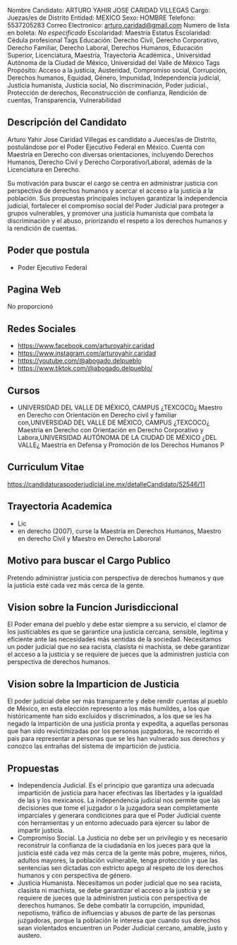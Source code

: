 Nombre Candidato: ARTURO YAHIR JOSE CARIDAD VILLEGAS
Cargo: Juezas/es de Distrito
Entidad: MEXICO
Sexo: HOMBRE
Telefono: 5537205283
Correo Electronico: arturo.caridad@gmail.com
Numero de lista en boleta: *No especificado*
Escolaridad: Maestría
Estatus Escolaridad: Cédula profesional
Tags Educación: Derecho Civil, Derecho Corporativo, Derecho Familiar, Derecho Laboral, Derechos Humanos, Educación Superior, Licenciatura, Maestría, Trayectoria Académica., Universidad Autónoma de la Ciudad de México, Universidad del Valle de México
Tags Propósito: Acceso a la justicia, Austeridad, Compromiso social, Corrupción, Derechos humanos, Equidad, Género, Impunidad, Independencia judicial, Justicia humanista, Justicia social, No discriminación, Poder judicial., Protección de derechos, Reconstrucción de confianza, Rendición de cuentas, Transparencia, Vulnerabilidad


## Descripción del Candidato 

Arturo Yahir Jose Caridad Villegas es candidato a Jueces/as de Distrito, postulándose por el Poder Ejecutivo Federal en México. Cuenta con Maestría en Derecho con diversas orientaciones, incluyendo Derechos Humanos, Derecho Civil y Derecho Corporativo/Laboral, además de la Licenciatura en Derecho. 

Su motivación para buscar el cargo se centra en administrar justicia con perspectiva de derechos humanos y acercar el acceso a la justicia a la población.  Sus propuestas principales incluyen garantizar la independencia judicial, fortalecer el compromiso social del Poder Judicial para proteger a grupos vulnerables, y promover una justicia humanista que combata la discriminación y el abuso, priorizando el respeto a los derechos humanos y la rendición de cuentas.


## Poder que postula

- Poder Ejecutivo Federal


## Pagina Web

No proporcionó


## Redes Sociales

- https://www.facebook.com/arturoyahir.caridad
- https://www.instagram.com/arturoyahir.caridad
- https://youtube.com/@abogado.delpueblo
- https://www.tiktok.com/@abogado.delpueblo/


## Cursos

- UNIVERSIDAD DEL VALLE DE MÉXICO, CAMPUS ¿TEXCOCO¿ Maestro en Derecho con Orientación en Derecho civil y familiar con,UNIVERSIDAD DEL VALLE DE MÉXICO, CAMPUS ¿TEXCOCO¿ Maestría en Derecho con Orientación en Derecho Corporativo y Labora,UNIVERSIDAD AUTÓNOMA DE LA CIUDAD DE MÉXICO ¿DEL VALLE¿ Maestría en Defensa y Promoción de los Derechos Humanos P


## Curriculum Vitae

https://candidaturaspoderjudicial.ine.mx/detalleCandidato/52546/11


## Trayectoria Academica

- Lic
- en derecho (2007), curse la Maestría en Derechos Humanos, Maestro en derecho Civil y Maestro en Derecho Labororal


## Motivo para buscar el Cargo Publico

Pretendo administrar justicia con perspectiva de derechos humanos y que la justicia esté cada vez más cerca de la gente.


## Vision sobre la Funcion Jurisdiccional

El Poder emana del pueblo y debe estar siempre a su servicio, el clamor de los justiciables es que se garantice una justicia cercana, sensible, legítima y eficiente ante las necesidades más sentidas de la sociedad. Necesitamos un poder judicial que no sea racista, clasista ni machista, se debe garantizar el acceso a la justicia y se requiere de jueces que la administren justicia con perspectiva de derechos humanos.


## Vision sobre la Imparticion de Justicia

El poder judicial debe ser más transparente y debe rendir cuentas al pueblo de México, en esta elección represento a los más humildes, a los que históricamente han sido excluidos y discriminados, a los que se les ha negado la impartición de una justicia pronta y expedita, a aquellas personas que han sido revictimizadas por los personas juzgadoras, he recorrido el país para representar a personas que se les han vulnerado sus derechos y conozco las entrañas del sistema de impartición de justicia.


## Propuestas

- Independencia Judicial. Es el principio que garantiza una adecuada impartición de justicia para hacer efectivas las libertades y la igualdad de las y los mexicanos. La independencia judicial nos permite que las decisiones que tome el juzgador o la juzgadora sean completamente imparciales y generara condiciones para que el Poder Judicial cuente con herramientas y un entorno adecuado para ejercer su labor de impartir justicia.
- Compromiso Social. La Justicia no debe ser un privilegio y es necesario reconstruir la confianza de la ciudadanía en los jueces para que la justicia esté cada vez más cerca de la gente más pobre, mujeres, niños, adultos mayores, la población vulnerable, tenga protección y que las sentencias sen dictadas con estricto apego al respeto de los derechos humanos y con perspectiva de género.
- Justicia Humanista. Necesitamos un poder judicial que no sea racista, clasista ni machista, se debe garantizar el acceso a la justicia y se requiere de jueces que la administren justicia con perspectiva de derechos humanos. Se debe combatir la corrupción, impunidad, nepotismo, tráfico de influencias y abusos de parte de las personas juzgadoras, porque la población le interesa que cuando sus derechos sean violentados encuentren un Poder Judicial cercano, amable, justo y austero.

